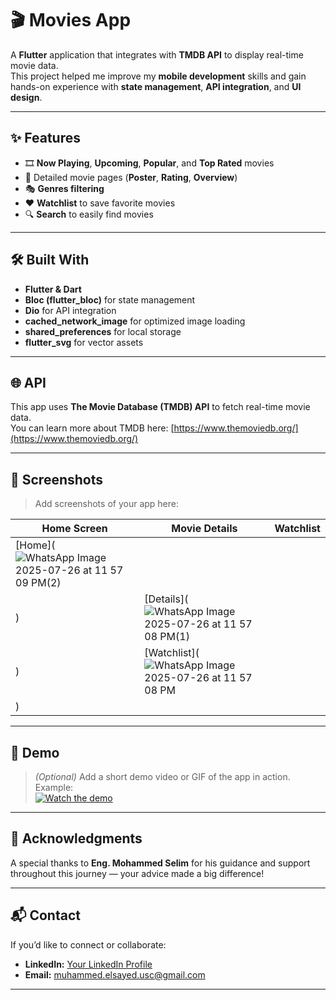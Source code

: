 # 🎬 Movies App  

A **Flutter** application that integrates with **TMDB API** to display real-time movie data.  
This project helped me improve my **mobile development** skills and gain hands-on experience with **state management**, **API integration**, and **UI design**.  

---

## ✨ Features  
- 🎞️ **Now Playing**, **Upcoming**, **Popular**, and **Top Rated** movies  
- 📄 Detailed movie pages (**Poster**, **Rating**, **Overview**)  
- 🎭 **Genres filtering**  
- ❤️ **Watchlist** to save favorite movies  
- 🔍 **Search** to easily find movies  

---

## 🛠️ Built With  
- **Flutter & Dart**  
- **Bloc (flutter_bloc)** for state management  
- **Dio** for API integration  
- **cached_network_image** for optimized image loading  
- **shared_preferences** for local storage  
- **flutter_svg** for vector assets  

---

## 🌐 API  
This app uses **The Movie Database (TMDB) API** to fetch real-time movie data.  
You can learn more about TMDB here: [https://www.themoviedb.org/](https://www.themoviedb.org/)  

---

## 📸 Screenshots  

> Add screenshots of your app here:  

| Home Screen | Movie Details | Watchlist |
|-------------|---------------|-----------|
| [Home](![WhatsApp Image 2025-07-26 at 11 57 09 PM(2)](https://github.com/user-attachments/assets/7685c925-13c1-4015-8ee3-06d528cd4909)
) | [Details](![WhatsApp Image 2025-07-26 at 11 57 08 PM(1)](https://github.com/user-attachments/assets/22edc52d-8c9a-40bc-a15a-973481417a52)
) | [Watchlist](![WhatsApp Image 2025-07-26 at 11 57 08 PM](https://github.com/user-attachments/assets/e8b71ba4-2087-4e9a-ae34-fd5db3d578a7)
) |

---

## 🎥 Demo  
> *(Optional)* Add a short demo video or GIF of the app in action.  
Example:  
[![Watch the demo](https://img.youtube.com/vi/YOUR_VIDEO_ID/0.jpg)](https://www.youtube.com/watch?v=YOUR_VIDEO_ID)

---

## 🙏 Acknowledgments  
A special thanks to **Eng. Mohammed Selim** for his guidance and support throughout this journey — your advice made a big difference!  

---

## 📬 Contact  
If you’d like to connect or collaborate:  
- **LinkedIn:** [Your LinkedIn Profile](https://www.linkedin.com/in/mohamed-elsayed-135a17277/)  
- **Email:** muhammed.elsayed.usc@gmail.com 

---

